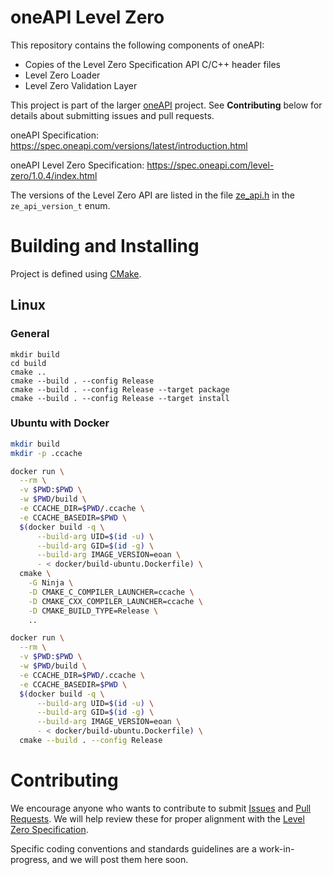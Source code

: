 # oneAPI Level Zero

This repository contains the following components of oneAPI:

- Copies of the Level Zero Specification API C/C++ header files
- Level Zero Loader
- Level Zero Validation Layer

This project is part of the larger [oneAPI](https://www.oneapi.com/) project.
See **Contributing** below for details about submitting issues and pull
requests.

oneAPI Specification: https://spec.oneapi.com/versions/latest/introduction.html

oneAPI Level Zero Specification: https://spec.oneapi.com/level-zero/1.0.4/index.html 

The versions of the Level Zero API are listed in the file
[ze_api.h](./include/ze_api.h) in the `ze_api_version_t` enum.

# Building and Installing

Project is defined using [CMake](https://cmake.org/).

## Linux

### General

```
mkdir build
cd build
cmake ..
cmake --build . --config Release
cmake --build . --config Release --target package
cmake --build . --config Release --target install
```

### Ubuntu with Docker

```bash
mkdir build
mkdir -p .ccache

docker run \
  --rm \
  -v $PWD:$PWD \
  -w $PWD/build \
  -e CCACHE_DIR=$PWD/.ccache \
  -e CCACHE_BASEDIR=$PWD \
  $(docker build -q \
      --build-arg UID=$(id -u) \
      --build-arg GID=$(id -g) \
      --build-arg IMAGE_VERSION=eoan \
      - < docker/build-ubuntu.Dockerfile) \
  cmake \
    -G Ninja \
    -D CMAKE_C_COMPILER_LAUNCHER=ccache \
    -D CMAKE_CXX_COMPILER_LAUNCHER=ccache \
    -D CMAKE_BUILD_TYPE=Release \
    ..

docker run \
  --rm \
  -v $PWD:$PWD \
  -w $PWD/build \
  -e CCACHE_DIR=$PWD/.ccache \
  -e CCACHE_BASEDIR=$PWD \
  $(docker build -q \
      --build-arg UID=$(id -u) \
      --build-arg GID=$(id -g) \
      --build-arg IMAGE_VERSION=eoan \
      - < docker/build-ubuntu.Dockerfile) \
  cmake --build . --config Release
```

# Contributing

We encourage anyone who wants to contribute to submit
[Issues](https://github.com/oneapi-src/level-zero/issues) and
[Pull Requests](https://github.com/oneapi-src/level-zero/pulls). We will help
review these for proper alignment with the
[Level Zero Specification](https://spec.oneapi.com/versions/latest/oneL0/index.html).

Specific coding conventions and standards guidelines are a work-in-progress, and
we will post them here soon.
